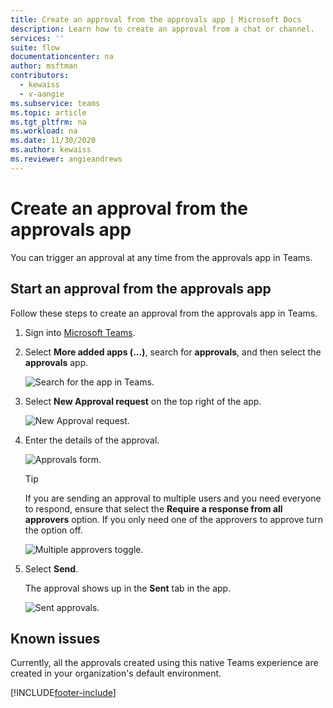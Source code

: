 ```yaml
---
title: Create an approval from the approvals app | Microsoft Docs
description: Learn how to create an approval from a chat or channel.
services: ''
suite: flow
documentationcenter: na
author: msftman
contributors:
  - kewaiss
  - v-aangie
ms.subservice: teams
ms.topic: article
ms.tgt_pltfrm: na
ms.workload: na
ms.date: 11/30/2020
ms.author: kewaiss
ms.reviewer: angieandrews
---
```


# Create an approval from the approvals app

You can trigger an approval at any time from the approvals app in Teams.

## Start an approval from the approvals app

Follow these steps to create an approval from the approvals app in Teams.

1. Sign into [Microsoft Teams](https://teams.microsoft.com).

2. Select **More added apps (...)**, search for **approvals**, and then select the **approvals** app.

   ![Search for the app in Teams.](../media/native-approvals-in-teams/more-apps-approvals.png)

3. Select **New Approval request** on the top right of the app.

   ![New Approval request.](../media/native-approvals-in-teams/approval-app-create.png)

4. Enter the details of the approval.

   ![Approvals form.](../media/native-approvals-in-teams/approvals-dialog-box.png)

   >[!TIP]
   >If you are sending an approval to multiple users and you need everyone to respond, ensure that select the **Require a response from all approvers** option. If you only need one of the approvers to approve turn the option off.

   ![Multiple approvers toggle.](../media/native-approvals-in-teams/multiple-approvers-toggle.png)

5. Select **Send**. 

   The approval shows up in the **Sent** tab in the app.

   ![Sent approvals.](../media/native-approvals-in-teams/approvals-app-sent.png)
   
## Known issues

Currently, all the approvals created using this native Teams experience are created in your organization's default environment.



[!INCLUDE[footer-include](../includes/footer-banner.md)]
